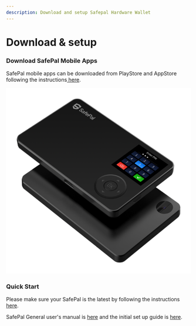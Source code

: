 ```yaml
---
description: Download and setup Safepal Hardware Wallet
---
```


# Download & setup

### Download SafePal Mobile Apps

SafePal mobile apps can be downloaded from PlayStore and AppStore following the instructions[ here](https://safepal.io/download).

![](../../.gitbook/assets/image%20%288%29.png)

### Quick Start

Please make sure your SafePal is the latest by following the instructions [here](https://safepal.io/upgrade).

SafePal General user's manual is [here](https://docs.safepal.io/user-manual) and the initial set up guide is [here](https://docs.safepal.io/quick-start/set-up-your-safepal-wallet-within-3-minutes).



